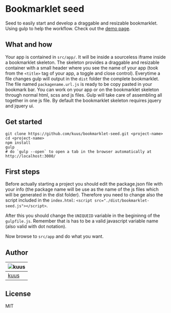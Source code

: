 Bookmarklet seed
================

Seed to easily start and develop a draggable and resizable bookmarklet. Using gulp to help the workflow.
Check out the [demo page](http://kuus.github.io/bookmarklet-seed/).

What and how
-------
Your app is contained in `src/app/`. It will be inside a sourceless iframe inside a bookmarklet skeleton.
The skeleton provides a draggable and resizable container with a small header where you see the name of your app (took from the `<title>` tag of your app, a toggle and close control). Everytime a file changes gulp will output in the `dist` folder the complete bookmarklet. The file named `packagename.url.js` is ready to be copy pasted in your bookmark bar.
You can work on your app or on the bookmarklet skeleton through normal html, scss and js files. Gulp will take care of assembling all together in one js file.
By default the bookmarklet skeleton requires jquery and jquery ui.

Get started
-------

```shell
git clone https://github.com/kuus/bookmarklet-seed.git <project-name>
cd <project-name>
npm install
gulp
# do `gulp --open` to open a tab in the browser automatically at http://localhost:3000/
```

First steps
-------

Before actually starting a project you should edit the package.json file with your info (the package name will be use as the name of the js files which will be generated in the dist folder). Therefore you need to change also the script included in the `index.html`: `<script src="./dist/bookmarklet-seed.js"></script>`.

After this you should change the `UNIQUEID` variable in the begininng of the `gulpfile.js`. Remember that is has to be a valid javascript variable name (also valid with dot notation).

Now browse to `src/app` and do what you want.

Author
-------
| ![kuus](https://raw.githubusercontent.com/kuus/kuus.github.io/master/src/images/k6-avatar-50x50.png) |
|---|
| [kuus](http://github.com/kuus) |

License
-------
MIT

